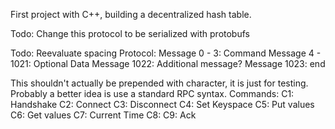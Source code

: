First project with C++, building a decentralized hash table.

Todo: Change this protocol to be serialized with protobufs

Todo: Reevaluate spacing
Protocol:
Message 0 - 3: Command
Message 4 - 1021: Optional Data
Message 1022: Additional message?
Message 1023: end


This shouldn't actually be prepended with character, it is just for testing.
Probably a better idea is use a standard RPC syntax.
Commands:
C1: Handshake
C2: Connect
C3: Disconnect
C4: Set Keyspace
C5: Put values
C6: Get values
C7: Current Time
C8:
C9: Ack
